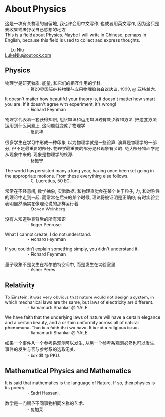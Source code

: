 # About Physics

这是一块有关物理的自留地, 我也许会用中文写作, 也或者用英文写作, 因为这只是我收集或者抒发自己感想的地方.  
This is a field about Physics. Maybe I will write in Chinese, perhaps in English, because this field is used to collect and express thoughts.  

&emsp; Lu Niu  
LukeNiu@outlook.com

## Physics

物理学是研究物质, 能量, 和它们的相互作用的学科.  
&emsp; &emsp; &emsp; &emsp; - 第23界国际纯粹物理与应用物理脸和会议决议, 1999, @ 亚特兰大.

It doesn't matter how beautiful your theory is, it doesn't matter how smart you are. If it doesn't agree with experiment, it's wrong!  
&emsp; &emsp; &emsp; &emsp; - Richard Feynman.

物理学代表着一套获得知识, 组织知识和运用知识的有效步骤和方法. 把这套方法运用到什么问题上, 这问题就变成了物理学.  
&emsp; &emsp; &emsp; &emsp; - 赵凯华.

很多学生在学习中形成一种印象, 以为物理学就是一些验算. 演算是物理学的一部分, 但不是最重要的部分. 物理学最重要的部分是和现象有关的. 绝大部分物理学是从现象中来的. 现象是物理学的根源.  
&emsp; &emsp; &emsp; &emsp; - 杨振宁.

The world has persisted many a long year, having once been set going in the appropriate motions. From these everything else follows.  
&emsp; &emsp; &emsp; &emsp; - C. Lucretius, 50 BC.

常常在不经意间, 数学抽象, 实验数据, 和物理直觉会在某个关于粒子, 力, 和对称性的理论中走到一起. 而常常在后来的某个时候, 理论将被证明是正确的; 有时实验会表明自然确实在像理论说的那样运行着.  
&emsp; &emsp; &emsp; &emsp; - Steven Weinberg.

没有人知道钟表背后的所有知识.  
&emsp; &emsp; &emsp; &emsp; - Roger Penrose.

What I cannot create, I do not understand.  
&emsp; &emsp; &emsp; &emsp; - Richard Feynman

If you couldn't explain something simply, you didn't understand it.  
&emsp; &emsp; &emsp; &emsp; - Richard Feynman

量子现象不是发生在希尔伯特空间中, 而是发生在实验室里.  
&emsp; &emsp; &emsp; &emsp; - Asher Peres

## Relativity

To Einstein, it was very obvious that nature would not design a system, in which mechanical laws are the same, but laws of electricity are different.  
&emsp; &emsp; &emsp; &emsp; - Ramamurti Shankar @ YALE.

We have faith that the underlying laws of nature will have a certain elegance and a certain beauty, and a certain uniformity across all of natural phenomena. That is a faith that we have. It is not a religious issue.  
&emsp; &emsp; &emsp; &emsp; - Ramamurti Shankar @ YALE.

如果一个事件从一个参考系观测可以发生, 从另一个参考系观测必然也可以发生. 事件的发生与否与参考系的选取无关.  
&emsp; &emsp; &emsp; &emsp; - box 君 @ PKU.

## Mathematical Physics and Mathematics

It is said that mathematics is the language of Nature. If so, then physics is its poetry.  
&emsp; &emsp; &emsp; &emsp; - Sadri Hassani.

数学是一门赋予不同事物相同名称的艺术.  
&emsp; &emsp; &emsp; &emsp; - 庞加莱